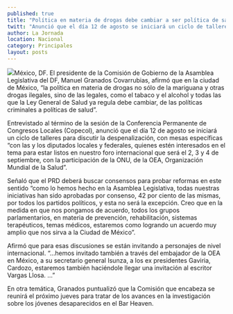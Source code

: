 ```yaml
---
published: true
title: "Política en materia de drogas debe cambiar a ser política de salud: líder comisión gobierno ALDF"
twitt: "Anunció que el día 12 de agosto se iniciará un ciclo de talleres para discutir la despenalización de la mariguana, con mesas específicas."
author: La Jornada
location: Nacional
category: Principales
layout: posts
---
```


![](http://i.imgur.com/IKLwhGwm.jpg)México, DF. El presidente de la Comisión de Gobierno de la Asamblea Legislativa del DF, Manuel Granados Covarrubias, afirmó que en la ciudad de México, “la política en materia de drogas no sólo de la mariguana y otras drogas ilegales, sino de las legales, como el tabaco y el alcohol y todas las que la Ley General de Salud ya regula debe cambiar, de las políticas criminales a políticas de salud”.

Entrevistado al término de la sesión de la Conferencia Permanente de Congresos Locales (Copecol), anunció que el día 12 de agosto se iniciará un ciclo de talleres para discutir la despenalización, con mesas específicas “con las y los diputados locales y federales, quienes estén interesados en el tema para estar listos en nuestro foro internacional que será el 2, 3 y 4 de septiembre, con la participación de la ONU, de la OEA, Organización Mundial de la Salud”.

Señaló que el PRD deberá buscar consensos para probar reformas en este sentido “como lo hemos hecho en la Asamblea Legislativa, todas nuestras iniciativas han sido aprobadas por consenso, 42 por ciento de las mismas, por todos los partidos políticos, y esta no será la excepción. Creo que en la medida en que nos pongamos de acuerdo, todos los grupos parlamentarios, en materia de prevención, rehabilitación, sistemas terapéuticos, temas médicos, estaremos como logrando un acuerdo muy amplio que nos sirva a la Ciudad de México”.

Afirmó que para esas discusiones se están invitando a personajes de nivel internacional. “…hemos invitado también a través del embajador de la OEA en México, a su secretario general Isunza, a los ex presidentes Gaviria, Cardozo, estaremos también haciéndole llegar una invitación al escritor Vargas Llosa. …”

En otra temática, Granados puntualizó que la Comisión que encabeza se reunirá el próximo jueves para tratar de los avances en la investigación sobre los jóvenes desaparecidos en el Bar Heaven.
